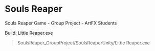 # Souls Reaper
 Souls Reaper Game - Group Project - ArtFX Students


Build: Little Reaper.exe
 > SoulsReaper_GroupProject/SoulsReaperUnity/Little Reaper.exe
